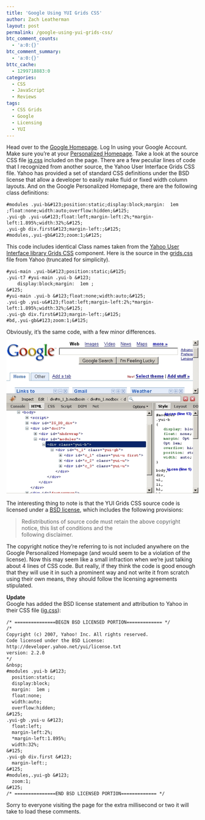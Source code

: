 ```yaml
---
title: 'Google Using YUI Grids CSS'
author: Zach Leatherman
layout: post
permalink: /google-using-yui-grids-css/
btc_comment_counts:
  - 'a:0:{}'
btc_comment_summary:
  - 'a:0:{}'
bttc_cache:
  - 1299718883:0
categories:
  - CSS
  - JavaScript
  - Reviews
tags:
  - CSS Grids
  - Google
  - Licensing
  - YUI
---
```


Head over to the [Google Homepage][1]. Log In using your Google Account. Make sure you’re at your [Personalized Homepage][1]. Take a look at the source CSS file [ig.css][2] included on the page. There are a few peculiar lines of code that I recognized from another source, the Yahoo User Interface Grids CSS file. Yahoo has provided a set of standard CSS definitions under the BSD license that allow a developer to easily make fluid or fixed width column layouts. And on the Google Personalized Homepage, there are the following class definitions:

 [1]: http://www.google.com/ig?hl=en
 [2]: http://www.google.com/ig/f/tB22vfBbv0g/ig.css

    #modules .yui-b&#123;position:static;display:block;margin:  1em ;float:none;width:auto;overflow:hidden;&#125;
    .yui-gb .yui-u&#123;float:left;margin-left:2%;*margin-left:1.895%;width:32%;&#125;
    .yui-gb div.first&#123;margin-left:;&#125;
    #modules,.yui-gb&#123;zoom:1;&#125;

This code includes identical Class names taken from the [Yahoo User Interface library Grids CSS][3] component. Here is the source in the [grids.css][4] file from Yahoo (truncated for simplicity).

 [3]: http://developer.yahoo.com/yui/grids/
 [4]: http://yui.yahooapis.com/2.2.0/build/grids/grids-min.css

    #yui-main .yui-b&#123;position:static;&#125;
    .yui-t7 #yui-main .yui-b &#123;
    	display:block;margin:  1em ;
    &#125;
    #yui-main .yui-b &#123;float:none;width:auto;&#125;
    .yui-gb .yui-u&#123;float:left;margin-left:2%;*margin-left:1.895%;width:32%;&#125;
    .yui-gb div.first&#123;margin-left:;&#125;
    #bd,.yui-gb&#123;zoom:1;&#125;

Obviously, it’s the same code, with a few minor differences.

![Screenshot proof][5]

 [5]: /web/wp-content/uploads/2007/04/yuigrids-google1.jpg

The interesting thing to note is that the YUI Grids CSS source code is licensed under a [BSD license][6], which includes the following provisions:

 [6]: http://developer.yahoo.com/yui/license.html

> Redistributions of source code must retain the above copyright notice, this list of conditions and the  
> following disclaimer.

The copyright notice they’re referring to is not included anywhere on the Google Personalized Homepage (and would seem to be a violation of the license). Now this may seem like a small infraction when we’re just talking about 4 lines of CSS code. But really, if they think the code is good enough that they will use it in such a prominent way and not write it from scratch using their own means, they should follow the licensing agreements stipulated.

**Update**  
Google has added the BSD license statement and attribution to Yahoo in their CSS file ([ig.css][2]):

    /* ===============BEGIN BSD LICENSED PORTION============= */
    /*
    Copyright (c) 2007, Yahoo! Inc. All rights reserved.
    Code licensed under the BSD License:
    http://developer.yahoo.net/yui/license.txt
    version: 2.2.0
    */
    &nbsp;
    #modules .yui-b &#123;
      position:static;
      display:block;
      margin:  1em ;
      float:none;
      width:auto;
      overflow:hidden;
    &#125;
    .yui-gb .yui-u &#123;
      float:left;
      margin-left:2%;
      *margin-left:1.895%;
      width:32%;
    &#125;
    .yui-gb div.first &#123;
      margin-left:;
    &#125;
    #modules,.yui-gb &#123;
      zoom:1;
    &#125;
    /* ===============END BSD LICENSED PORTION============= */

Sorry to everyone visiting the page for the extra millisecond or two it will take to load these comments.